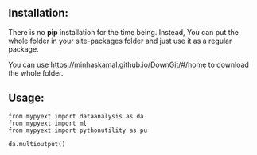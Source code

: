## Installation:

There is no **pip** installation for the time being. Instead, You can put the whole folder in your site-packages folder and just use it as a regular package.

You can use https://minhaskamal.github.io/DownGit/#/home to download the whole folder.

## Usage:

```
from mypyext import dataanalysis as da
from mypyext import ml
from mypyext import pythonutility as pu

da.multioutput()
```
